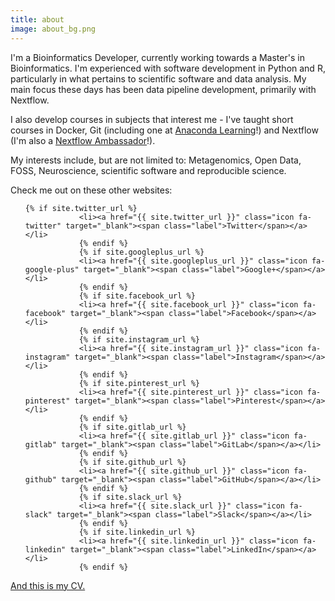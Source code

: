 ```yaml
---
title: about
image: about_bg.png
---
```


I'm a Bioinformatics Developer, currently working towards a Master's in Bioinformatics. I'm experienced with
software development in Python and R, particularly in what pertains to scientific software and data analysis.
My main focus these days has been data pipeline development, primarily with Nextflow.

I also develop courses in subjects that interest me - I've taught short courses in Docker, Git (including one at <a href="https://learning.anaconda.cloud/version-control-with-git" target="_blank">Anaconda Learning</a>!)
and Nextflow (I'm also a <a href="https://www.nextflow.io/ambassadors.html" target="_blank">Nextflow Ambassador</a>!).

My interests include, but are not limited to: Metagenomics, Open Data, FOSS,
Neuroscience, scientific software and reproducible science.

Check me out on these other websites:

<ul class="icons">

    {% if site.twitter_url %}
    			<li><a href="{{ site.twitter_url }}" class="icon fa-twitter" target="_blank"><span class="label">Twitter</span></a></li>
    			{% endif %}
    			{% if site.googleplus_url %}
    			<li><a href="{{ site.googleplus_url }}" class="icon fa-google-plus" target="_blank"><span class="label">Google+</span></a></li>
    			{% endif %}
    			{% if site.facebook_url %}
    			<li><a href="{{ site.facebook_url }}" class="icon fa-facebook" target="_blank"><span class="label">Facebook</span></a></li>
    			{% endif %}
    			{% if site.instagram_url %}
    			<li><a href="{{ site.instagram_url }}" class="icon fa-instagram" target="_blank"><span class="label">Instagram</span></a></li>
    			{% endif %}
    			{% if site.pinterest_url %}
    			<li><a href="{{ site.pinterest_url }}" class="icon fa-pinterest" target="_blank"><span class="label">Pinterest</span></a></li>
    			{% endif %}
    			{% if site.gitlab_url %}
    			<li><a href="{{ site.gitlab_url }}" class="icon fa-gitlab" target="_blank"><span class="label">GitLab</span></a></li>
    			{% endif %}
    			{% if site.github_url %}
    			<li><a href="{{ site.github_url }}" class="icon fa-github" target="_blank"><span class="label">GitHub</span></a></li>
    			{% endif %}
    			{% if site.slack_url %}
    			<li><a href="{{ site.slack_url }}" class="icon fa-slack" target="_blank"><span class="label">Slack</span></a></li>
    			{% endif %}
    			{% if site.linkedin_url %}
    			<li><a href="{{ site.linkedin_url }}" class="icon fa-linkedin" target="_blank"><span class="label">LinkedIn</span></a></li>
    			{% endif %}

</ul>

<a href="https://jvfe.github.io/cv/cv-en/cv-en.pdf" target="_blank">And this is my CV.</a>
